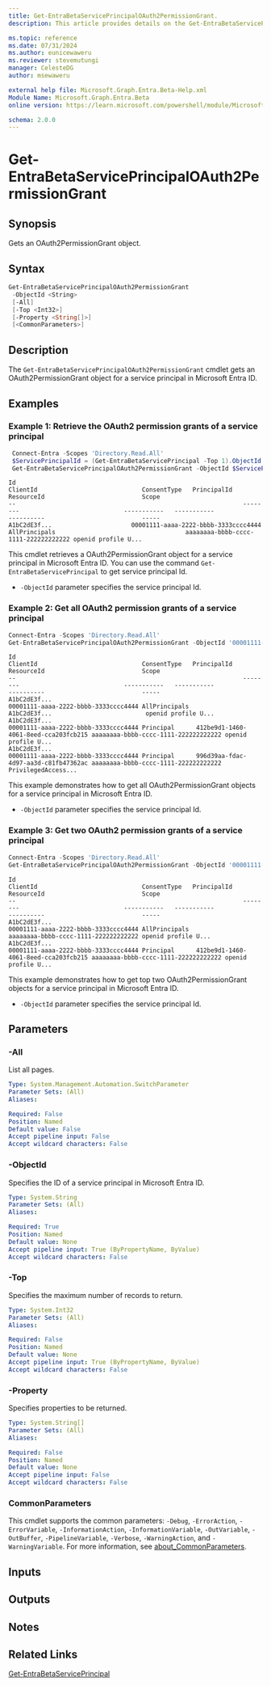 ```yaml
---
title: Get-EntraBetaServicePrincipalOAuth2PermissionGrant.
description: This article provides details on the Get-EntraBetaServicePrincipalOAuth2PermissionGrant command.

ms.topic: reference
ms.date: 07/31/2024
ms.author: eunicewaweru
ms.reviewer: stevemutungi
manager: CelesteDG
author: msewaweru

external help file: Microsoft.Graph.Entra.Beta-Help.xml
Module Name: Microsoft.Graph.Entra.Beta
online version: https://learn.microsoft.com/powershell/module/Microsoft.Graph.Entra.Beta/Get-EntraBetaServicePrincipalOAuth2PermissionGrant

schema: 2.0.0
---
```


# Get-EntraBetaServicePrincipalOAuth2PermissionGrant

## Synopsis

Gets an OAuth2PermissionGrant object.

## Syntax

```powershell
Get-EntraBetaServicePrincipalOAuth2PermissionGrant
 -ObjectId <String>
 [-All]
 [-Top <Int32>]
 [-Property <String[]>]
 [<CommonParameters>]
```

## Description

The `Get-EntraBetaServicePrincipalOAuth2PermissionGrant` cmdlet gets an OAuth2PermissionGrant object for a service principal in Microsoft Entra ID.

## Examples

### Example 1: Retrieve the OAuth2 permission grants of a service principal

```powershell
 Connect-Entra -Scopes 'Directory.Read.All'
 $ServicePrincipalId = (Get-EntraBetaServicePrincipal -Top 1).ObjectId
 Get-EntraBetaServicePrincipalOAuth2PermissionGrant -ObjectId $ServicePrincipalId
```

```Output
Id                                                               ClientId                             ConsentType   PrincipalId                          ResourceId                           Scope
--                                                               --------                             -----------   -----------                          ----------                           -----
A1bC2dE3f...                      00001111-aaaa-2222-bbbb-3333cccc4444 AllPrincipals                                    aaaaaaaa-bbbb-cccc-1111-222222222222 openid profile U...
```

This cmdlet retrieves a OAuth2PermissionGrant object for a service principal in Microsoft Entra ID. You can use the command `Get-EntraBetaServicePrincipal` to get service principal Id.

- `-ObjectId` parameter specifies the service principal Id.

### Example 2: Get all OAuth2 permission grants of a service principal

```powershell
Connect-Entra -Scopes 'Directory.Read.All'
Get-EntraBetaServicePrincipalOAuth2PermissionGrant -ObjectId '00001111-aaaa-2222-bbbb-3333cccc4444' -All 
```

```Output
Id                                                               ClientId                             ConsentType   PrincipalId                          ResourceId                           Scope
--                                                               --------                             -----------   -----------                          ----------                           -----
A1bC2dE3f...                                                      00001111-aaaa-2222-bbbb-3333cccc4444 AllPrincipals                                      A1bC2dE3f...                          openid profile U...
A1bC2dE3f...                                                      00001111-aaaa-2222-bbbb-3333cccc4444 Principal      412be9d1-1460-4061-8eed-cca203fcb215 aaaaaaaa-bbbb-cccc-1111-222222222222 openid profile U...
A1bC2dE3f...                                                      00001111-aaaa-2222-bbbb-3333cccc4444 Principal      996d39aa-fdac-4d97-aa3d-c81fb47362ac aaaaaaaa-bbbb-cccc-1111-222222222222 PrivilegedAccess...
```

This example demonstrates how to get all OAuth2PermissionGrant objects for a service principal in Microsoft Entra ID.  

- `-ObjectId` parameter specifies the service principal Id.

### Example 3: Get two OAuth2 permission grants of a service principal

```powershell
Connect-Entra -Scopes 'Directory.Read.All'
Get-EntraBetaServicePrincipalOAuth2PermissionGrant -ObjectId '00001111-aaaa-2222-bbbb-3333cccc4444' -Top 2
```

```Output
Id                                                               ClientId                             ConsentType   PrincipalId                          ResourceId                           Scope
--                                                               --------                             -----------   -----------                          ----------                           -----
A1bC2dE3f...                                                      00001111-aaaa-2222-bbbb-3333cccc4444 AllPrincipals                                      aaaaaaaa-bbbb-cccc-1111-222222222222 openid profile U...
A1bC2dE3f...                                                      00001111-aaaa-2222-bbbb-3333cccc4444 Principal      412be9d1-1460-4061-8eed-cca203fcb215 aaaaaaaa-bbbb-cccc-1111-222222222222 openid profile U...
```

This example demonstrates how to get top two OAuth2PermissionGrant objects for a service principal in Microsoft Entra ID.  

- `-ObjectId` parameter specifies the service principal Id.

## Parameters

### -All

List all pages.

```yaml
Type: System.Management.Automation.SwitchParameter
Parameter Sets: (All)
Aliases:

Required: False
Position: Named
Default value: False
Accept pipeline input: False
Accept wildcard characters: False
```

### -ObjectId

Specifies the ID of a service principal in Microsoft Entra ID.

```yaml
Type: System.String
Parameter Sets: (All)
Aliases:

Required: True
Position: Named
Default value: None
Accept pipeline input: True (ByPropertyName, ByValue)
Accept wildcard characters: False
```

### -Top

Specifies the maximum number of records to return.

```yaml
Type: System.Int32
Parameter Sets: (All)
Aliases:

Required: False
Position: Named
Default value: None
Accept pipeline input: True (ByPropertyName, ByValue)
Accept wildcard characters: False
```

### -Property

Specifies properties to be returned.

```yaml
Type: System.String[]
Parameter Sets: (All)
Aliases:

Required: False
Position: Named
Default value: None
Accept pipeline input: False
Accept wildcard characters: False
```

### CommonParameters

This cmdlet supports the common parameters: `-Debug`, `-ErrorAction`, `-ErrorVariable`, `-InformationAction`, `-InformationVariable`, `-OutVariable`, `-OutBuffer`, `-PipelineVariable`, `-Verbose`, `-WarningAction`, and `-WarningVariable`. For more information, see [about_CommonParameters](https://go.microsoft.com/fwlink/?LinkID=113216).

## Inputs

## Outputs

## Notes

## Related Links

[Get-EntraBetaServicePrincipal](Get-EntraBetaServicePrincipal.md)
